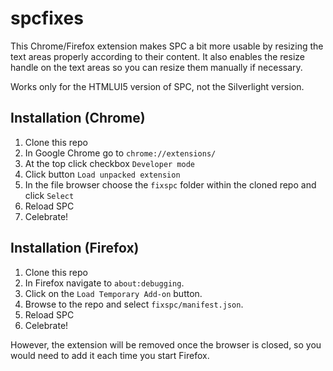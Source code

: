 # spcfixes
This Chrome/Firefox extension makes SPC a bit more usable by resizing the text areas properly according to their content. It also enables the resize handle on the text areas so you can resize them manually if necessary.

Works only for the HTMLUI5 version of SPC, not the Silverlight version.

## Installation (Chrome)

1. Clone this repo
2. In Google Chrome go to `chrome://extensions/`
3. At the top click checkbox `Developer mode`
4. Click button `Load unpacked extension`
5. In the file browser choose the `fixspc` folder within the cloned repo and click `Select`
6. Reload SPC
7. Celebrate!

## Installation (Firefox)

1. Clone this repo
2. In Firefox navigate to `about:debugging`.
3. Click on the `Load Temporary Add-on` button.
4. Browse to the repo and select `fixspc/manifest.json`.
5. Reload SPC
6. Celebrate!

However, the extension will be removed once the browser is closed, so you would need to add it each time you start Firefox.
